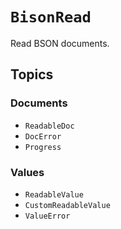 # ``BisonRead``

Read BSON documents.

## Topics

### Documents

- ``ReadableDoc``
- ``DocError``
- ``Progress``

### Values

- ``ReadableValue``
- ``CustomReadableValue``
- ``ValueError``

